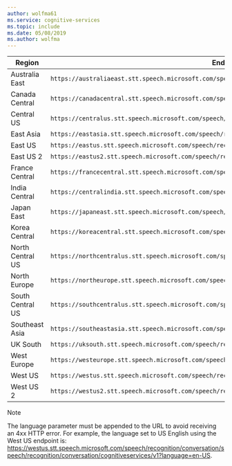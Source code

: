 ```yaml
---
author: wolfma61
ms.service: cognitive-services
ms.topic: include
ms.date: 05/08/2019
ms.author: wolfma
---
```


| Region | Endpoint |
|--------|----------|
| Australia East | `https://australiaeast.stt.speech.microsoft.com/speech/recognition/conversation/cognitiveservices/v1` |
| Canada Central | `https://canadacentral.stt.speech.microsoft.com/speech/recognition/conversation/cognitiveservices/v1` |
| Central US | `https://centralus.stt.speech.microsoft.com/speech/recognition/conversation/cognitiveservices/v1` |
| East Asia | `https://eastasia.stt.speech.microsoft.com/speech/recognition/conversation/cognitiveservices/v1` |
| East US | `https://eastus.stt.speech.microsoft.com/speech/recognition/conversation/cognitiveservices/v1` |
| East US 2 | `https://eastus2.stt.speech.microsoft.com/speech/recognition/conversation/cognitiveservices/v1` |
| France Central | `https://francecentral.stt.speech.microsoft.com/speech/recognition/conversation/cognitiveservices/v1` |
| India Central | `https://centralindia.stt.speech.microsoft.com/speech/recognition/conversation/cognitiveservices/v1` |
| Japan East | `https://japaneast.stt.speech.microsoft.com/speech/recognition/conversation/cognitiveservices/v1` |
| Korea Central | `https://koreacentral.stt.speech.microsoft.com/speech/recognition/conversation/cognitiveservices/v1` |
| North Central US | `https://northcentralus.stt.speech.microsoft.com/speech/recognition/conversation/cognitiveservices/v1` |
| North Europe | `https://northeurope.stt.speech.microsoft.com/speech/recognition/conversation/cognitiveservices/v1` |
| South Central US | `https://southcentralus.stt.speech.microsoft.com/speech/recognition/conversation/cognitiveservices/v1` |
| Southeast Asia | `https://southeastasia.stt.speech.microsoft.com/speech/recognition/conversation/cognitiveservices/v1` |
| UK South | `https://uksouth.stt.speech.microsoft.com/speech/recognition/conversation/cognitiveservices/v1` |
| West Europe | `https://westeurope.stt.speech.microsoft.com/speech/recognition/conversation/cognitiveservices/v1` |
| West US | `https://westus.stt.speech.microsoft.com/speech/recognition/conversation/cognitiveservices/v1` |
| West US 2 | `https://westus2.stt.speech.microsoft.com/speech/recognition/conversation/cognitiveservices/v1` |

> [!NOTE]
> The language parameter must be appended to the URL to avoid receiving an 4xx HTTP error. For example, the language set to US English using the West US endpoint is: https://westus.stt.speech.microsoft.com/speech/recognition/conversation/speech/recognition/conversation/cognitiveservices/v1?language=en-US.
